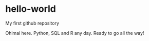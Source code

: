 # hello-world
My first github repository

Ohimai here. Python, SQL and R any day. Ready to go all the way!
